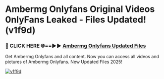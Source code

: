 # Ambermg Onlyfans Original Videos 0nlyFans Leaked - Files Updated! (v1f9d)

<h3>🔴 CLICK HERE 🌐==►► <a href="https://tinyurl.com/ehrbuxhb" rel="nofollow">Ambermg Onlyfans Updated Files</a></h3>

Get Ambermg Onlyfans and all content. Now you can access all videos and pictures of Ambermg Onlyfans. New Updated Files 2025!

[![v1f9d](https://i.imgur.com/lVYEuWS.gif)](https://tinyurl.com/ehrbuxhb)
